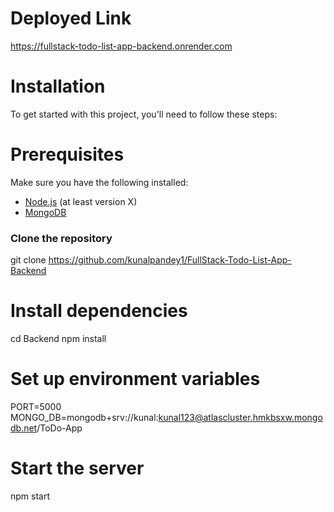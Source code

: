 # Deployed Link
https://fullstack-todo-list-app-backend.onrender.com

# Installation

To get started with this project, you'll need to follow these steps:

# Prerequisites

Make sure you have the following installed:

- [Node.js](https://nodejs.org/) (at least version X)
- [MongoDB](https://www.mongodb.com/)

### Clone the repository

git clone https://github.com/kunalpandey1/FullStack-Todo-List-App-Backend

# Install dependencies
cd Backend
npm install

# Set up environment variables

PORT=5000
MONGO_DB=mongodb+srv://kunal:kunal123@atlascluster.hmkbsxw.mongodb.net/ToDo-App

# Start the server
npm start
